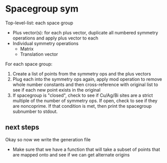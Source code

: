 # Spacegroup sym

Top-level-list: each space group  
- Plus vector(s): for each plus vector, duplicate all numbered symmetry
operations and apply plus vector to each
- Individual symmetry operations
    - Matrix
    - Translation vector


For each space group:

1. Create a list of points from the symmetry ops and the plus vectors
2. Plug each into the symmetry ops again, apply mod operation to remove whole
    number constants and then cross-reference with original list to see if each
    new point exists in the original
3. If spacegroup is "closed", check to see if Cu/Ag/Bi sites are a strict
    multiple of the number of symmetry ops. If open, check to see if they are
    noncoprime. If that condition is met, then print the spacegroup subnumber
    to stdout.

## next steps

Okay so now we write the generation file
- Make sure that we have a function that will take a subset of points that are mapped onto and see if we can get alternate origins

